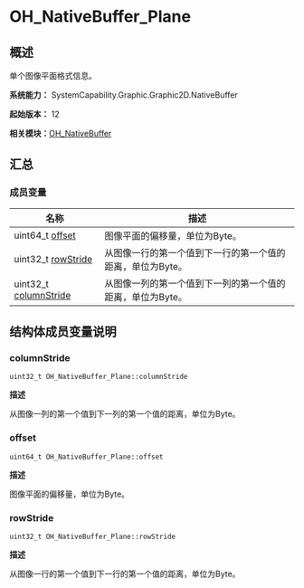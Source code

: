# OH_NativeBuffer_Plane


## 概述

单个图像平面格式信息。

**系统能力：** SystemCapability.Graphic.Graphic2D.NativeBuffer

**起始版本：** 12

**相关模块：**[OH_NativeBuffer](_o_h___native_buffer.md)


## 汇总


### 成员变量

| 名称 | 描述 | 
| -------- | -------- |
| uint64_t [offset](#offset) | 图像平面的偏移量，单位为Byte。  | 
| uint32_t [rowStride](#rowstride) | 从图像一行的第一个值到下一行的第一个值的距离，单位为Byte。  | 
| uint32_t [columnStride](#columnstride) | 从图像一列的第一个值到下一列的第一个值的距离，单位为Byte。  | 


## 结构体成员变量说明


### columnStride

```
uint32_t OH_NativeBuffer_Plane::columnStride
```
**描述**

从图像一列的第一个值到下一列的第一个值的距离，单位为Byte。


### offset

```
uint64_t OH_NativeBuffer_Plane::offset
```
**描述**

图像平面的偏移量，单位为Byte。


### rowStride

```
uint32_t OH_NativeBuffer_Plane::rowStride
```
**描述**

从图像一行的第一个值到下一行的第一个值的距离，单位为Byte。
